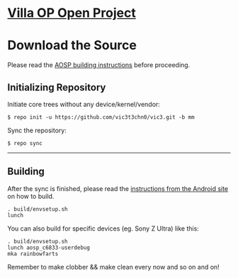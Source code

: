 [Villa OP Open Project](http://pedrolvicente.wordpress.com)
====================================

Download the Source
===================

Please read the [AOSP building instructions](http://source.android.com/source/index.html) before proceeding.

Initializing Repository
-----------------------

Initiate core trees without any device/kernel/vendor:

    $ repo init -u https://github.com/vic3t3chn0/vic3.git -b mm

Sync the repository:

    $ repo sync

***

Building
--------

After the sync is finished, please read the [instructions from the Android site](http://s.android.com/source/building.html) on how to build.

    . build/envsetup.sh
    lunch

You can also build for specific devices (eg. Sony Z Ultra) like this:

    . build/envsetup.sh
    lunch aosp_c6833-userdebug
    mka rainbowfarts


Remember to make clobber && make clean every now and so on and on!

